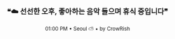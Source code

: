 <div align="center">

<br>

<h3>❝☁️ 선선한 오후, 좋아하는 음악 들으며 휴식 중입니다❞</h3>

<sub>01:00 PM • Seoul ⛅ • by CrowRish</sub>

<br>

</div>